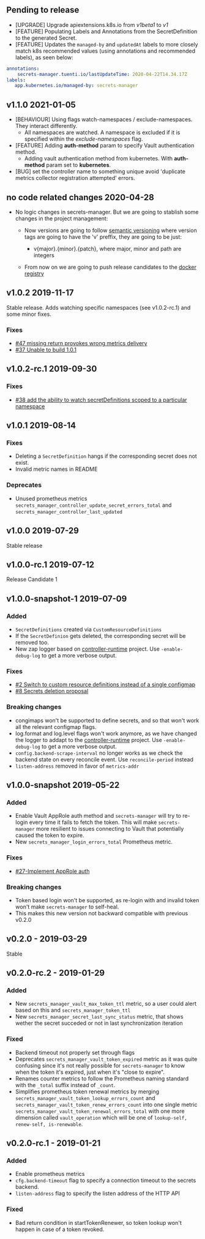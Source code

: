 ## Pending to release

- [UPGRADE] Upgrade apiextensions.k8s.io from *v1beta1* to *v1*
- [FEATURE] Populating Labels and Annotations from the SecretDefinition to the generated Secret.
- [FEATURE] Updates the `managed-by` and `updatedAt` labels to more closely match k8s recommended values (using annotations and recommended labels), as seen below:
```yaml
annotations:
    secrets-manager.tuenti.io/lastUpdateTime: 2020-04-22T14.34.17Z
labels:
   app.kubernetes.io/managed-by: secrets-manager
```

## v1.1.0 2021-01-05

- [BEHAVIOUR] Using flags watch-namespaces / exclude-namespaces. They interact differently.
  - All namespaces are watched. A namespace is excluded if it is specified within the *exclude-namespaces* flag.
- [FEATURE] Adding **auth-method** param to specify Vault authentication method.
  - Adding vault authentication method from kubernetes. With **auth-method** param set to **kubernetes**.
- [BUG] set the controller name to something unique avoid 'duplicate metrics collector registration attempted' errors.

## no code related changes 2020-04-28

- No logic changes in secrets-manager. But we are going to stablish some changes in the project management:
  - Now versions are going to follow [semantic versioning](https://semver.org/) where version tags are going to have the 'v' preffix, they are going to be just:
    - v{major}.{minor}.{patch}, where major, minor and path are integers

  - From now on we are going to push release candidates to the [docker registry](https://hub.docker.com/repository/docker/tuentitech/secrets-manager)

## v1.0.2 2019-11-17

Stable release. Adds watching specific namespaces (see v1.0.2-rc.1) and some minor fixes.

### Fixes
- [#47 missing return provokes wrong metrics delivery](https://github.com/tuenti/secrets-manager/issues/47)
- [#37 Unable to build 1.0.1](https://github.com/tuenti/secrets-manager/issues/37)

## v1.0.2-rc.1 2019-09-30

### Fixes
- [#38 add the ability to watch secretDefinitions scoped to a particular namespace](https://github.com/tuenti/secrets-manager/issues/38)

## v1.0.1 2019-08-14
### Fixes
- Deleting a `SecretDefinition` hangs if the corresponding secret does not exist.
- Invalid metric names in README

### Deprecates
- Unused prometheus metrics `secrets_manager_controller_update_secret_errors_total` and `secrets_manager_controller_last_updated`

## v1.0.0 2019-07-29
Stable release

## v1.0.0-rc.1 2019-07-12
Release Candidate 1
## v1.0.0-snapshot-1 2019-07-09

### Added
- `SecretDefinitions` created via `CustomResourceDefinitions`
- If the `SecretDefinion` gets deleted, the corresponding secret will be removed too.
- New zap logger based on [controller-runtime](https://github.com/kubernetes-sigs/controller-runtime) project. Use `-enable-debug-log` to get a more verbose output.
### Fixes
- [#2 Switch to custom resource definitions instead of a single configmap](https://github.com/tuenti/secrets-manager/issues/2)
- [#8 Secrets deletion proposal](https://github.com/tuenti/secrets-manager/issues/8)

### Breaking changes
- congimaps won't be supported to define secrets, and so that won't work all the relevant configmap flags.
- log.format and log.level flags won't work anymore, as we have changed the logger to addapt to the [controller-runtime](https://github.com/kubernetes-sigs/controller-runtime) project. Use `-enable-debug-log` to get a more verbose output.
- `config.backend-scrape-interval` no longer works as we check the backend state on every reconcile event. Use `reconcile-period` instead
- `listen-address` removed in favor of `metrics-addr`

## v1.0.0-snapshot 2019-05-22

### Added
- Enable Vault AppRole auth method and `secrets-manager` will try to re-login every time it fails to fetch the token. This will make `secrets-manager` more resilient to issues connecting to Vault that potentially caused the token to expire.
- New `secrets_manager_login_errors_total` Prometheus metric.

### Fixes
- [#27-Implement AppRole auth](https://github.com/tuenti/secrets-manager/issues/27)

### Breaking changes
- Token based login won't be supported, as re-login with and invalid token won't make `secrets-manager` to self-heal.
- This makes this new version not backward compatible with previous v0.2.0

## v0.2.0 - 2019-03-29

Stable
## v0.2.0-rc.2 - 2019-01-29

### Added
- New `secrets_manager_vault_max_token_ttl` metric, so a user could alert based on this and `secrets_manager_token_ttl`
- New `secrets_manager_secret_last_sync_status` metric, that shows wether the secret succeded or not in last synchronization iteration

### Fixed
- Backend timeout not properly set through flags
- Deprecates `secrets_manager_vault_token_expired` metric as it was quite confusing since it's not really possible for `secrets-manager` to know when the token it's expired, just when it's "close to expire".
- Renames counter metrics to follow the Prometheus naming standard with the `_total` suffix instead of `_count`.
- Simplifies prometheus token renewal metrics by merging `secrets_manager_vault_token_lookup_errors_count` and `secrets_manager_vault_token_renew_errors_count` into one single metric `secrets_manager_vault_token_renewal_errors_total` with one more dimension called `vault_operation` which will be one of `lookup-self, renew-self, is-renewable`.

## v0.2.0-rc.1 - 2019-01-21

### Added
- Enable prometheus metrics
- `cfg.backend-timeout` flag to specify a connection timeout to the secrets backend.
- `listen-address` flag to specify the listen address of the HTTP API

### Fixed
- Bad return condition in startTokenRenewer, so token lookup won't
  happen in case of a token revoked.

